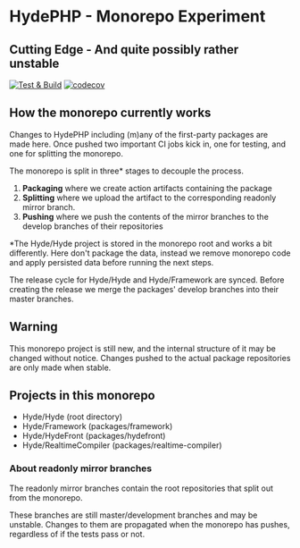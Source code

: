 # HydePHP - Monorepo Experiment
## Cutting Edge - And quite possibly rather unstable 

[![Test & Build](https://github.com/hydephp/develop/actions/workflows/test-build.yml/badge.svg)](https://github.com/hydephp/develop/actions/workflows/test-build.yml)
[![codecov](https://codecov.io/gh/hydephp/develop/branch/master/graph/badge.svg?token=G6N2161TOT)](https://codecov.io/gh/hydephp/develop)

## How the monorepo currently works

Changes to HydePHP including (m)any of the first-party packages are made here.
Once pushed two important CI jobs kick in, one for testing, and one for splitting the monorepo.

The monorepo is split in three* stages to decouple the process.

1. **Packaging** where we create action artifacts containing the package
2. **Splitting** where we upload the artifact to the corresponding readonly mirror branch.
3. **Pushing**   where we push the contents of the mirror branches to the develop branches of their repositories

*The Hyde/Hyde project is stored in the monorepo root and works a bit differently. Here don't package the data, instead we remove monorepo code and apply persisted data before running the next steps.

The release cycle for Hyde/Hyde and Hyde/Framework are synced. Before creating the release we merge the packages' develop branches into their master branches.

## Warning

This monorepo project is still new, and the internal structure of it may be changed without notice.
Changes pushed to the actual package repositories are only made when stable.

## Projects in this monorepo

- Hyde/Hyde (root directory)
- Hyde/Framework (packages/framework)
- Hyde/HydeFront (packages/hydefront)
- Hyde/RealtimeCompiler (packages/realtime-compiler)

### About readonly mirror branches

The readonly mirror branches contain the root repositories that split out from the monorepo.

These branches are still master/development branches and may be unstable.
Changes to them are propagated when the monorepo has pushes, regardless of if the tests pass or not.
